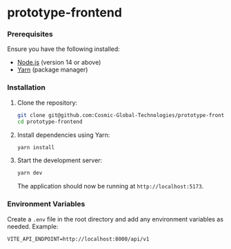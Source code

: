 # prototype-frontend

### Prerequisites

Ensure you have the following installed:

- [Node.js](https://nodejs.org/) (version 14 or above)
- [Yarn](https://yarnpkg.com/) (package manager)

### Installation

1. Clone the repository:

   ```bash
   git clone git@github.com:Cosmic-Global-Technologies/prototype-frontend.git
   cd prototype-frontend
   ```

2. Install dependencies using Yarn:

   ```bash
   yarn install
   ```

3. Start the development server:

   ```bash
   yarn dev
   ```

   The application should now be running at `http://localhost:5173`.

### Environment Variables

Create a `.env` file in the root directory and add any environment variables as needed. Example:

```
VITE_API_ENDPOINT=http://localhost:8000/api/v1
```
